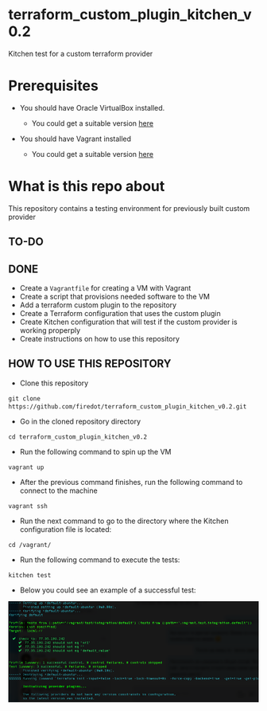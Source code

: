 # terraform_custom_plugin_kitchen_v0.2

Kitchen test for a custom terraform provider

# Prerequisites

- You should have Oracle VirtualBox installed. 
  - You could get a suitable version [here](https://www.virtualbox.org/wiki/Downloads)
  
- You should have Vagrant installed
  - You could get a suitable version [here](https://www.vagrantup.com/downloads.html)

# What is this repo about

This repository contains a testing environment for previously built custom provider



## TO-DO


## DONE

- Create a ```Vagrantfile``` for creating a VM with Vagrant
- Create a script that provisions needed software to the VM
- Add a terraform custom plugin to the repository
- Create a Terraform configuration that uses the custom plugin
- Create Kitchen configuration that will test if the custom provider is working properply
- Create instructions on how to use this repository



## HOW TO USE THIS REPOSITORY

- Clone this repository

```
git clone https://github.com/firedot/terraform_custom_plugin_kitchen_v0.2.git
```

- Go in the cloned repository directory

```
cd terraform_custom_plugin_kitchen_v0.2
```

- Run the following command to spin up the VM

```
vagrant up
```

- After the previous command finishes, run the following command to connect to the machine

```
vagrant ssh
```

- Run the next command to go to the directory where the Kitchen configuration file is located:

```
cd /vagrant/
```

- Run the following command to execute the tests: 

```
kitchen test
```

- Below you could see an example of a successful test: 

![Alt text](pics/success.png?raw=true "Success")
